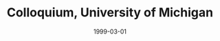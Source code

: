 ---
title: "Colloquium, University of Michigan"
collection: talks
type: "Colloquium" 
permalink: /talks/1999talk6
venue: "Flint, MI"
date: 1999-03-01
location: "Flint, MI"
---